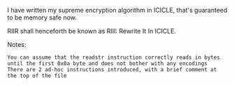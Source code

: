I have written my supreme encryption algorithm in ICICLE, that's guaranteed to be memory safe now.

RIIR shall henceforth be known as RIII: Rewrite It In ICICLE.

Notes:

    You can assume that the readstr instruction correctly reads in bytes until the first 0x0a byte and does not bother with any encodings
    There are 2 ad-hoc instructions introduced, with a brief comment at the top of the file

